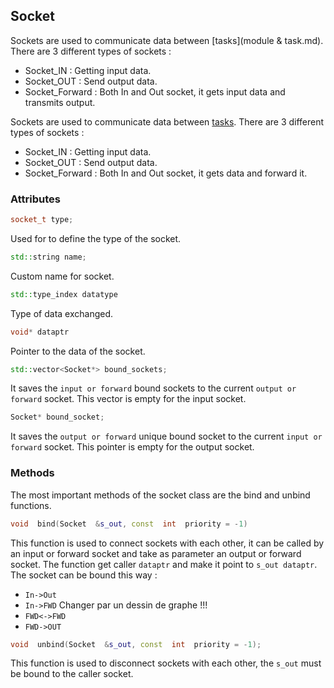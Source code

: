 
## Socket
Sockets are used to communicate data between [tasks](module & task.md). There are 3 different types of sockets : 
- Socket_IN : Getting input data.
- Socket_OUT : Send output data.
- Socket_Forward : Both In and Out socket, it gets input data and transmits output.

Sockets are used to communicate data between [tasks](module&task.md). There are 3 different types of sockets :
- Socket_IN : Getting input data.
- Socket_OUT : Send output data.
- Socket_Forward : Both In and Out socket, it gets data and forward it. 
### Attributes
```cpp
socket_t type;
```
Used for to define the type of the socket.
```cpp
std::string name;
```
Custom name for socket.
```cpp
std::type_index datatype
```
Type of data exchanged.
```cpp
void* dataptr
```
Pointer to the data of the socket.
```cpp
std::vector<Socket*> bound_sockets;
```
It saves the `input or forward` bound sockets to the current `output or forward` socket. This vector is empty for the input socket.
```cpp
Socket* bound_socket;
```
It saves the `output or forward` unique bound socket to the current `input or forward` socket. This pointer is empty for the output socket.

### Methods
The most important methods of the socket class are the bind and unbind functions.

```cpp
void  bind(Socket  &s_out, const  int  priority = -1)
```

This function is used to connect sockets with each other, it can be called by an input or forward socket and take as parameter an output or forward socket. The function get caller `dataptr` and make it point to `s_out dataptr`. The socket can be bound this way : 

 - `In->Out`				
 - `In->FWD` 						Changer par un dessin de graphe !!!
 - `FWD<->FWD`
 - `FWD->OUT`


  

```cpp
void  unbind(Socket  &s_out, const  int  priority = -1);
```
This function is used to disconnect sockets with each other, the `s_out` must be bound to the caller socket.
